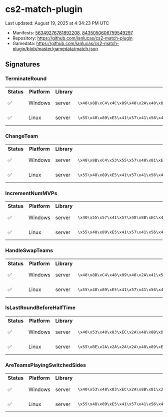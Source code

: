 # cs2-match-plugin 

Last updated: August 19, 2025 at 4:34:23 PM UTC

* Manifests: [56349276781892208](https://steamdb.info/depot/2347771/history/?changeid=M:56349276781892208), [8435050606759549297](https://steamdb.info/depot/2347773/history/?changeid=M:8435050606759549297)
* Repository: https://github.com/ianlucas/cs2-match-plugin
* Gamedata: https://github.com/ianlucas/cs2-match-plugin/blob/master/gamedata/match.json

## Signatures

### TerminateRound

<table>
<tr><th>Status</th><th>Platform</th><th>Library</th><th>CODE-Style</th><th>IDA-Style</th></tr><tr><td>✅</td><td>Windows</td><td>server</td><td>
<pre>
\x48\x8B\xC4\x4C\x89\x48\x2A\x48\x89\x48\x2A\x55\x56
</pre>
</td><td>
<pre>
48 8B C4 4C 89 48 ? 48 89 48 ? 55 56
</pre>
</td></tr><tr><td>✅</td><td>Linux</td><td>server</td><td>
<pre>
\x55\x48\x89\xE5\x41\x57\x41\x56\x49\x89\xFE\x41\x55\x41\x54\x53\x48\x81\xEC\x2A\x2A\x2A\x2A\x48\x8D\x05\x2A\x2A\x2A\x2A\xF3\x0F\x11\x85
</pre>
</td><td>
<pre>
55 48 89 E5 41 57 41 56 49 89 FE 41 55 41 54 53 48 81 EC ? ? ? ? 48 8D 05 ? ? ? ? F3 0F 11 85
</pre>
</td></tr></table>

### ChangeTeam

<table>
<tr><th>Status</th><th>Platform</th><th>Library</th><th>CODE-Style</th><th>IDA-Style</th></tr><tr><td>✅</td><td>Windows</td><td>server</td><td>
<pre>
\x48\x8B\xC4\x53\x55\x57\x48\x81\xEC\x2A\x2A\x2A\x2A\x0F\xB6\xA9
</pre>
</td><td>
<pre>
48 8B C4 53 55 57 48 81 EC ? ? ? ? 0F B6 A9
</pre>
</td></tr><tr><td>✅</td><td>Linux</td><td>server</td><td>
<pre>
\x55\x48\x89\xE5\x41\x57\x41\x56\x41\x55\x41\x54\x53\x48\x83\xEC\x2A\x44\x0F\xB6\xB7\x2A\x2A\x2A\x2A\x44\x39\xF6
</pre>
</td><td>
<pre>
55 48 89 E5 41 57 41 56 41 55 41 54 53 48 83 EC ? 44 0F B6 B7 ? ? ? ? 44 39 F6
</pre>
</td></tr></table>

### IncrementNumMVPs

<table>
<tr><th>Status</th><th>Platform</th><th>Library</th><th>CODE-Style</th><th>IDA-Style</th></tr><tr><td>✅</td><td>Windows</td><td>server</td><td>
<pre>
\x40\x55\x57\x41\x57\x48\x8B\xEC\x48\x81\xEC
</pre>
</td><td>
<pre>
40 55 57 41 57 48 8B EC 48 81 EC
</pre>
</td></tr><tr><td>✅</td><td>Linux</td><td>server</td><td>
<pre>
\x55\x48\x89\xE5\x41\x57\x41\x56\x41\x55\x41\x54\x49\x89\xFC\x53\x48\x8D\x3D\x2A\x2A\x2A\x2A\x89\xF3
</pre>
</td><td>
<pre>
55 48 89 E5 41 57 41 56 41 55 41 54 49 89 FC 53 48 8D 3D ? ? ? ? 89 F3
</pre>
</td></tr></table>

### HandleSwapTeams

<table>
<tr><th>Status</th><th>Platform</th><th>Library</th><th>CODE-Style</th><th>IDA-Style</th></tr><tr><td>✅</td><td>Windows</td><td>server</td><td>
<pre>
\x48\x8B\xC4\x48\x89\x48\x2A\x41\x54\x48\x81\xEC\x2A\x2A\x2A\x2A\x48\x89\x58
</pre>
</td><td>
<pre>
48 8B C4 48 89 48 ? 41 54 48 81 EC ? ? ? ? 48 89 58
</pre>
</td></tr><tr><td>✅</td><td>Linux</td><td>server</td><td>
<pre>
\x55\x48\x89\xE5\x41\x57\x41\x56\x45\x31\xF6\x41\x55\x41\x54\x53\x48\x81\xEC\x2A\x2A\x2A\x2A\x4C\x8D\x25
</pre>
</td><td>
<pre>
55 48 89 E5 41 57 41 56 45 31 F6 41 55 41 54 53 48 81 EC ? ? ? ? 4C 8D 25
</pre>
</td></tr></table>

### IsLastRoundBeforeHalfTime

<table>
<tr><th>Status</th><th>Platform</th><th>Library</th><th>CODE-Style</th><th>IDA-Style</th></tr><tr><td>✅</td><td>Windows</td><td>server</td><td>
<pre>
\x40\x53\x48\x83\xEC\x2A\x48\x8B\xD9\xBA\x2A\x2A\x2A\x2A\x48\x8D\x0D\x2A\x2A\x2A\x2A\xE8\x2A\x2A\x2A\x2A\x48\x85\xC0\x75\x2A\x48\x8B\x05\x2A\x2A\x2A\x2A\x48\x8B\x40\x2A\x80\x38\x2A\x0F\x84\x2A\x2A\x2A\x2A\x83\xBB
</pre>
</td><td>
<pre>
40 53 48 83 EC ? 48 8B D9 BA ? ? ? ? 48 8D 0D ? ? ? ? E8 ? ? ? ? 48 85 C0 75 ? 48 8B 05 ? ? ? ? 48 8B 40 ? 80 38 ? 0F 84 ? ? ? ? 83 BB
</pre>
</td></tr><tr><td>✅</td><td>Linux</td><td>server</td><td>
<pre>
\x55\xBE\x2A\x2A\x2A\x2A\x48\x89\xE5\x41\x55\x41\x54\x53\x48\x89\xFB\x48\x8D\x3D\x2A\x2A\x2A\x2A\x48\x83\xEC\x2A\xE8\x2A\x2A\x2A\x2A\x48\x85\xC0\x74
</pre>
</td><td>
<pre>
55 BE ? ? ? ? 48 89 E5 41 55 41 54 53 48 89 FB 48 8D 3D ? ? ? ? 48 83 EC ? E8 ? ? ? ? 48 85 C0 74
</pre>
</td></tr></table>

### AreTeamsPlayingSwitchedSides

<table>
<tr><th>Status</th><th>Platform</th><th>Library</th><th>CODE-Style</th><th>IDA-Style</th></tr><tr><td>✅</td><td>Windows</td><td>server</td><td>
<pre>
\x40\x53\x48\x83\xEC\x2A\x8B\x81\x2A\x2A\x2A\x2A\x48\x8B\xD9\x8B\x91
</pre>
</td><td>
<pre>
40 53 48 83 EC ? 8B 81 ? ? ? ? 48 8B D9 8B 91
</pre>
</td></tr><tr><td>✅</td><td>Linux</td><td>server</td><td>
<pre>
\x55\x48\x89\xE5\x41\x57\x41\x56\x41\x55\x41\x54\x53\x48\x89\xFB\x48\x83\xEC\x2A\x8B\x87\x2A\x2A\x2A\x2A\x8B\x97
</pre>
</td><td>
<pre>
55 48 89 E5 41 57 41 56 41 55 41 54 53 48 89 FB 48 83 EC ? 8B 87 ? ? ? ? 8B 97
</pre>
</td></tr></table>

